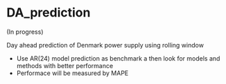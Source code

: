 # DA_prediction
(In progress)  
  
Day ahead prediction of Denmark power supply using rolling window
  * Use AR(24) model prediction as benchmark a then look for models and methods with better performance
  * Performace will be measured by MAPE

